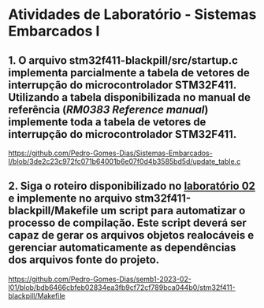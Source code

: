 # Atividades de Laboratório - Sistemas Embarcados I

## 1. O arquivo **stm32f411-blackpill/src/startup.c** implementa parcialmente a tabela de vetores de interrupção do microcontrolador STM32F411. Utilizando a tabela disponibilizada no manual de referência (***RM0383 Reference manual***) implemente **toda** a tabela de vetores de interrupção do microcontrolador STM32F411.
https://github.com/Pedro-Gomes-Dias/Sistemas-Embarcados-I/blob/3de2c23c972fc071b64001b6e07f0d4b3585bd5d/update_table.c

## 2. Siga o roteiro disponibilizado no [laboratório 02](https://github.com/daniel-p-carvalho/ufu-semb1-lab-02.git) e implemente no arquivo **stm32f411-blackpill/Makefile** um script para automatizar o processo de compilação. Este script deverá ser capaz de gerar os arquivos objetos realocáveis e gerenciar automaticamente as dependências dos arquivos fonte do projeto.
https://github.com/Pedro-Gomes-Dias/semb1-2023-02-l01/blob/bdb6466cbfeb02834ea3fb9cf72cf789bca044b0/stm32f411-blackpill/Makefile
